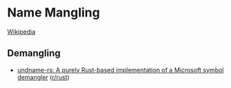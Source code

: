 # Name Mangling
[Wikipedia](https://en.wikipedia.org/wiki/Name_mangling)

## Demangling
- [undname-rs: A purely Rust-based implementation of a Microsoft symbol demangler](https://github.com/Ryan-rsm-McKenzie/undname-rs) ([r/rust](https://www.reddit.com/r/rust/comments/1d7r0m1/undname_a_microsoft_symbol_demangler/))